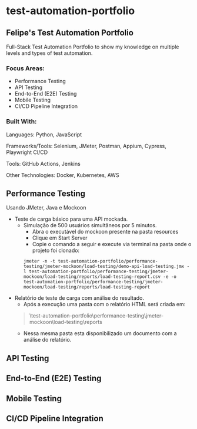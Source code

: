 # test-automation-portfolio
## Felipe's Test Automation Portfolio

Full-Stack Test Automation Portfolio to show my knowledge on multiple levels and types of test automation.

### Focus Areas:
* Performance Testing
* API Testing
* End-to-End (E2E) Testing
* Mobile Testing
* CI/CD Pipeline Integration

### Built With:
Languages: Python, JavaScript

Frameworks/Tools: Selenium, JMeter, Postman, Appium, Cypress, Playwright
CI/CD 

Tools: GitHub Actions, Jenkins

Other Technologies: Docker, Kubernetes, AWS

## Performance Testing
Usando JMeter, Java e Mockoon

* Teste de carga básico para uma API mockada.
  * Simulação de 500 usuários simultâneos por 5 minutos.
    * Abra o executável do mockoon presente na pasta resources
    * Clique em Start Server
    * Copie o comando a seguir e execute via terminal na pasta onde o projeto foi clonado:
    ```
    jmeter -n -t test-automation-portfolio/performance-testing/jmeter-mockoon/load-testing/demo-api-load-testing.jmx -l test-automation-portfolio/performance-testing/jmeter-mockoon/load-testing/reports/load-testing-report.csv -e -o test-automation-portfolio/performance-testing/jmeter-mockoon/load-testing/reports/load-testing-report
    ```
* Relatório de teste de carga com análise do resultado.
  * Após a execução uma pasta com o relatório HTML será criada em:
  > \test-automation-portfolio\performance-testing\jmeter-mockoon\load-testing\reports
  * Nessa mesma pasta esta disponibilizado um documento com a análise do relatório.


## API Testing


## End-to-End (E2E) Testing


## Mobile Testing


## CI/CD Pipeline Integration

